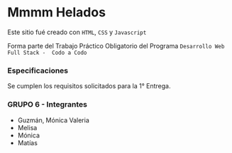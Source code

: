 # Mmmm Helados
Este sitio fué creado con `HTML`, `CSS` y `Javascript`

Forma parte del Trabajo Práctico Obligatorio del Programa ``` Desarrollo Web Full Stack -  Codo a Codo ```

### Especificaciones

Se cumplen los requisitos solicitados para la 1° Entrega.

### GRUPO 6 - Integrantes
- Guzmán, Mónica Valeria
- Melisa
- Mónica
- Matías
